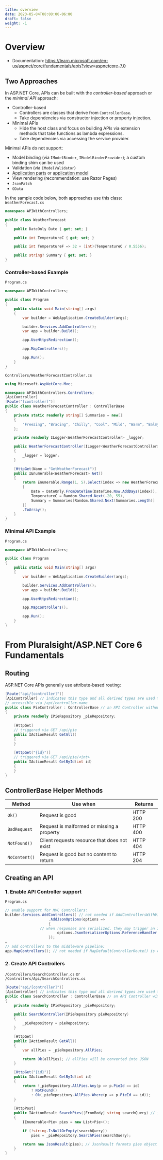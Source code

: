 ```yaml
---
title: overview
date: 2023-05-04T00:00:00-06:00
draft: false
weight: -1
---
```


# Overview
- Documentation: https://learn.microsoft.com/en-us/aspnet/core/fundamentals/apis?view=aspnetcore-7.0

## Two Approaches
In ASP.NET Core, APIs can be built with the *controller-based* approach or the *minimal API* approach:
- Controller-based
  - Controllers are classes that derive from `ControllerBase`.
  - Take dependencies via constructor injection or property injection.
- Minimal APIs 
  - Hide the host class and focus on building APIs via extension methods that take functions as lambda expressions.
  - Take dependencies via accessing the service provider.

Minimal APIs do not support:
- Model binding (via `IModelBinder`, `IModelBinderProvider`); a custom binding shim can be used
- Validation (via `IModelValidator`)
- [Application parts](https://learn.microsoft.com/en-us/aspnet/core/mvc/advanced/app-parts?view=aspnetcore-7.0) or [application model](https://learn.microsoft.com/en-us/aspnet/core/mvc/controllers/application-model?view=aspnetcore-7.0)
- View rendering (recommendation: use Razor Pages)
- `JsonPatch`
- `OData`

In the sample code below, both approaches use this class:  
`WeatherForecast.cs`
```cs
namespace APIWithControllers;

public class WeatherForecast
{
    public DateOnly Date { get; set; }

    public int TemperatureC { get; set; }

    public int TemperatureF => 32 + (int)(TemperatureC / 0.5556);

    public string? Summary { get; set; }
}
```

### Controller-based Example
`Program.cs`
```cs
namespace APIWithControllers;

public class Program
{
    public static void Main(string[] args)
    {
        var builder = WebApplication.CreateBuilder(args);

        builder.Services.AddControllers();
        var app = builder.Build();

        app.UseHttpsRedirection();

        app.MapControllers();

        app.Run();
    }
}
```

`Controllers/WeatherForecastController.cs`
```cs
using Microsoft.AspNetCore.Mvc;

namespace APIWithControllers.Controllers;
[ApiController]
[Route("[controller]")]
public class WeatherForecastController : ControllerBase
{
    private static readonly string[] Summaries = new[]
    {
        "Freezing", "Bracing", "Chilly", "Cool", "Mild", "Warm", "Balmy", "Hot", "Sweltering", "Scorching"
    };

    private readonly ILogger<WeatherForecastController> _logger;

    public WeatherForecastController(ILogger<WeatherForecastController> logger)
    {
        _logger = logger;
    }

    [HttpGet(Name = "GetWeatherForecast")]
    public IEnumerable<WeatherForecast> Get()
    {
        return Enumerable.Range(1, 5).Select(index => new WeatherForecast
        {
            Date = DateOnly.FromDateTime(DateTime.Now.AddDays(index)),
            TemperatureC = Random.Shared.Next(-20, 55),
            Summary = Summaries[Random.Shared.Next(Summaries.Length)]
        })
        .ToArray();
    }
}
```

### Minimal API Example
`Program.cs`
```cs
namespace APIWithControllers;

public class Program
{
    public static void Main(string[] args)
    {
        var builder = WebApplication.CreateBuilder(args);

        builder.Services.AddControllers();
        var app = builder.Build();

        app.UseHttpsRedirection();

        app.MapControllers();

        app.Run();
    }
}
```


# From Pluralsight/ASP.NET Core 6 Fundamentals
## Routing
ASP.NET Core APIs generally use attribute-based routing:
```cs
[Route("api/[controller]")]
[ApiController] // indicates this type and all derived types are used to serve HTTP responses
// accessible via /api/controller-name
public class PieController : ControllerBase // an API Controller without View support; includes Action Result helper methods
{
    private readonly IPieRepository _pieRepository;
    
    [HttpGet]
    // triggered via GET /api/pie
    public IActionResult GetAll()
    {
    }
    
    [HttpGet("{id}")]
    // triggered via GET /api/pie/<int>
    public IActionResult GetById(int id)
    {
    }
}
```

## ControllerBase Helper Methods
| Method        | Use when                                     | Returns  |
| ------------- | -------------------------------------------- | -------- |
| `Ok()`        | Request is good                              | HTTP 200 |
| `BadRequest`  | Request is malformed or missing a property   | HTTP 400 |
| `NotFound()`  | Client requests resource that does not exist | HTTP 404 |
| `NoContent()` | Request is good but no content to return     | HTTP 204 |

## Creating an API
### 1. Enable API Controller support
`Program.cs`
```cs
// enable support for MVC Controllers:
builder.Services.AddControllers() // not needed if AddControllersWithViews() is called
                    .AddJsonOptions(options =>
                    {
                // when responses are serialized, they may trigger an infinite loop without this option:
                        options.JsonSerializerOptions.ReferenceHandler = ReferenceHandler.IgnoreCycles;
                    });
…
// add controllers to the middleware pipeline:
app.MapControllers(); // not needed if MapDefaultControllerRoute() is called
```

### 2. Create API Controllers
`/Controllers/SearchController.cs` or `/Controllers/Api/SearchControllers.cs`
```cs
[Route("api/[controller]")]
[ApiController] // indicates this type and all derived types are used to serve HTTP responses
public class SearchController : ControllerBase // an API Controller without View support; includes Action Result helper methods
{
    private readonly IPieRepository _pieRepository;

    public SearchController(IPieRepository pieRepository)
    {
        _pieRepository = pieRepository;
    }

    [HttpGet]
    public IActionResult GetAll()
    {
        var allPies = _pieRepository.AllPies;

        return Ok(allPies); // allPies will be converted into JSON
    }

    [HttpGet("{id}")]
    public IActionResult GetById(int id)
    {
        return !_pieRepository.AllPies.Any(p => p.PieId == id)
            ? NotFound()
            : Ok(_pieRepository.AllPies.Where(p => p.PieId == id));
    }
    
    [HttpPost]
    public IActionResult SearchPies([FromBody] string searchQuery) // indicates searchQuery will be provided in body of HTTP POST request
    {
        IEnumerable<Pie> pies = new List<Pie>();

        if (!string.IsNullOrEmpty(searchQuery))
            pies = _pieRepository.SearchPies(searchQuery);

        return new JsonResult(pies); // JsonResult formats pies object as JSON; could also have used Ok() method
    }
}
```
